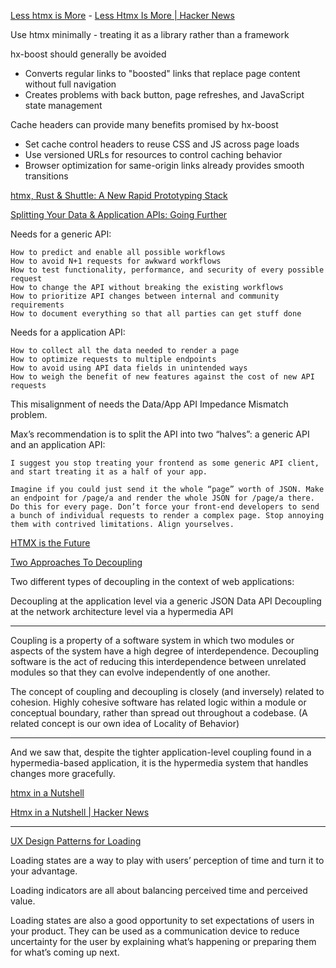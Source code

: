 [Less htmx is More](https://unplannedobsolescence.com/blog/less-htmx-is-more/) - [Less Htmx Is More | Hacker News](https://news.ycombinator.com/item?id=43619581)

Use htmx minimally - treating it as a library rather than a framework

hx-boost should generally be avoided
- Converts regular links to "boosted" links that replace page content without full navigation
- Creates problems with back button, page refreshes, and JavaScript state management

Cache headers can provide many benefits promised by hx-boost
- Set cache control headers to reuse CSS and JS across page loads
- Use versioned URLs for resources to control caching behavior
- Browser optimization for same-origin links already provides smooth transitions

[htmx, Rust & Shuttle: A New Rapid Prototyping Stack](https://www.shuttle.rs/blog/2023/10/25/htmx-with-rust)

[Splitting Your Data & Application APIs: Going Further](https://htmx.org/essays/splitting-your-apis/)

Needs for a generic API:

    How to predict and enable all possible workflows
    How to avoid N+1 requests for awkward workflows
    How to test functionality, performance, and security of every possible request
    How to change the API without breaking the existing workflows
    How to prioritize API changes between internal and community requirements
    How to document everything so that all parties can get stuff done

Needs for a application API:

    How to collect all the data needed to render a page
    How to optimize requests to multiple endpoints
    How to avoid using API data fields in unintended ways
    How to weigh the benefit of new features against the cost of new API requests

This misalignment of needs the Data/App API Impedance Mismatch problem.

Max’s recommendation is to split the API into two “halves”: a generic API and an application API:

    I suggest you stop treating your frontend as some generic API client, and start treating it as a half of your app.

    Imagine if you could just send it the whole “page” worth of JSON. Make an endpoint for /page/a and render the whole JSON for /page/a there. Do this for every page. Don’t force your front-end developers to send a bunch of individual requests to render a complex page. Stop annoying them with contrived limitations. Align yourselves.

[HTMX is the Future](https://quii.dev/HTMX_is_the_Future)

[Two Approaches To Decoupling](https://htmx.org/essays/two-approaches-to-decoupling/)

Two different types of decoupling in the context of web applications:

Decoupling at the application level via a generic JSON Data API
Decoupling at the network architecture level via a hypermedia API

---

Coupling is a property of a software system in which two modules or aspects of the system have a high degree of interdependence. Decoupling software is the act of reducing this interdependence between unrelated modules so that they can evolve independently of one another.

The concept of coupling and decoupling is closely (and inversely) related to cohesion. Highly cohesive software has related logic within a module or conceptual boundary, rather than spread out throughout a codebase. (A related concept is our own idea of Locality of Behavior)

---

And we saw that, despite the tighter application-level coupling found in a hypermedia-based application, it is the hypermedia system that handles changes more gracefully.

[htmx in a Nutshell](https://htmx.org/docs/)

[Htmx in a Nutshell | Hacker News](https://news.ycombinator.com/item?id=33987578)

---

[UX Design Patterns for Loading](https://pencilandpaper.io/articles/ux-pattern-analysis-loading-feedback/)

Loading states are a way to play with users’ perception of time and turn it to your advantage.

Loading indicators are all about balancing perceived time and perceived value. 

Loading states are also a good opportunity to set expectations of users in your product. They can be used as a communication device to reduce uncertainty for the user by explaining what’s happening or preparing them for what’s coming up next.
